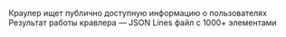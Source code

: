 Краулер ищет публично доступную информацию о пользователях
Результат работы кравлера — JSON Lines файл с 1000+ элементами
